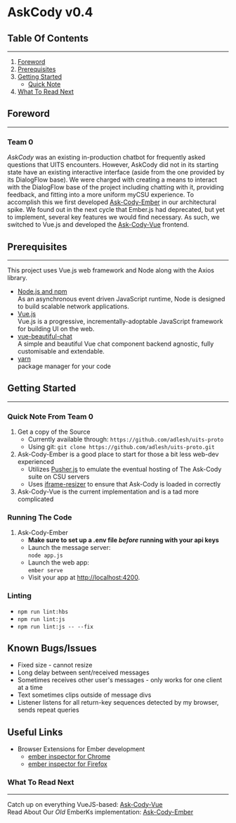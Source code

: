 # AskCody v0.4

## Table Of Contents
***
1. [Foreword](#foreword)
2. [Prerequisites](#prereqs)
3. [Getting Started](#getstart)
    * [Quick Note](#getstart-note)
0. [What To Read Next](#readnext)

<a type="hidden" id="foreword"></a>

## Foreword
***
### Team 0

*AskCody* was an existing in-production chatbot for frequently asked questions that UITS encounters. However, AskCody did not in its starting state have an existing interactive interface (aside from the one provided by its DialogFlow base). We were charged with creating a means to interact with the DialogFlow base of the project including chatting with it, providing feedback, and fitting into a more uniform myCSU experience. To accomplish this we first developed [Ask-Cody-Ember] in our  architectural spike. We found out in the next cycle that Ember.js had deprecated, but yet to implement, several key features we would find necessary. As such, we switched to Vue.js and developed the [Ask-Cody-Vue] frontend.


<a type="hidden" id="prereqs"></a>

## Prerequisites
***
This project uses Vue.js web framework and Node along with the Axios library.

* [Node.js and npm]  
  As an asynchronous event driven JavaScript runtime, Node is designed to build scalable network applications. 
* [Vue.js]  
  Vue.js is a progressive, incrementally-adoptable JavaScript framework for building UI on the web. 
* [vue-beautiful-chat]  
  A simple and beautiful Vue chat component backend agnostic, fully customisable and extendable.
* [yarn](https://yarnpkg.com/en/)  
package manager for your code



<a id="getstart" type="hidden"></a>

## Getting Started
***
<a type="hidden" id="getstart-note"></a>

### Quick Note From Team 0
1. Get a copy of the Source
    * Currently available through: `https://github.com/adlesh/uits-proto`
    * Using git: `git clone https://github.com/adlesh/uits-proto.git`
2. Ask-Cody-Ember is a good place to start for those a bit less web-dev experienced
    * Utilizes [Pusher.js] to emulate the eventual hosting of The Ask-Cody suite on CSU servers
    * Uses [iframe-resizer] to ensure that Ask-Cody is loaded in correctly
3. Ask-Cody-Vue is the current implementation and is a tad more complicated

### Running The Code
1. Ask-Cody-Ember
    * __Make sure to set up a .env file _before_ running with your api keys__
    * Launch the message server:  
     `node app.js`
    * Launch the web app:  
     `ember serve`
    * Visit your app at [http://localhost:4200](http://localhost:4200).

### Linting

* `npm run lint:hbs`
* `npm run lint:js`
* `npm run lint:js -- --fix`

## Known Bugs/Issues

* Fixed size - cannot resize
* Long delay between sent/received messages
* Sometimes receives other user's messages - only works for one client at a time
* Text sometimes clips outside of message divs
* Listener listens for all return-key sequences detected by my browser, sends repeat queries

## Useful Links
* Browser Extensions for Ember development
  * [ember inspector for Chrome](https://chrome.google.com/webstore/detail/ember-inspector/bmdblncegkenkacieihfhpjfppoconhi)
  * [ember inspector for Firefox](https://addons.mozilla.org/en-US/firefox/addon/ember-inspector/)

<a type="hidden" id="readnext"></a>

### What To Read Next
***
Catch up on everything VueJS-based: [Ask-Cody-Vue]  
Read About Our *Old* EmberKs implementation: [Ask-Cody-Ember]


[//]: # (These are a list of re-usable links throughout this README)
[Ask-Cody-Vue]: docs/ask-cody-vue.md
[Ask-Cody-Ember]: docs/ask-cody-ember.md
[Node.js and npm]: https://nodejs.org/
[Vue.js]: https://vuejs.org/
[vue-beautiful-chat]: https://vuejsexamples.com/a-simple-and-beautiful-vue-chat-component-backend-agnostic/
[yarn]: https://yarnpkg.com/en/
[Pusher.js]: https://github.com/pusher/pusher-js
[iframe-resizer]: https://github.com/davidjbradshaw/iframe-resizer